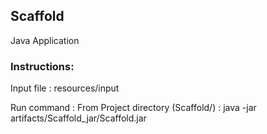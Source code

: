 ## Scaffold 
Java Application

### Instructions:
Input file : resources/input

Run command : From Project directory (Scaffold/) : java -jar artifacts/Scaffold_jar/Scaffold.jar




